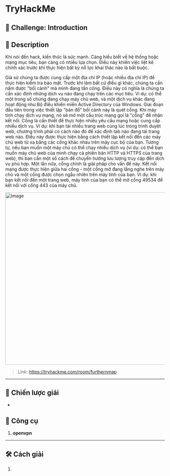 
# TryHackMe

## 🧩 Challenge: Introduction

## 📝 Description
Khi nói đến hack, kiến thức là sức mạnh. Càng hiểu biết về hệ thống hoặc mạng mục tiêu, bạn càng có nhiều lựa chọn. Điều này khiến việc liệt kê chính xác trước khi thực hiện bất kỳ nỗ lực khai thác nào là bắt buộc.

Giả sử chúng ta được cung cấp một địa chỉ IP (hoặc nhiều địa chỉ IP) để thực hiện kiểm tra bảo mật. Trước khi làm bất cứ điều gì khác, chúng ta cần nắm được "bối cảnh" mà mình đang tấn công. Điều này có nghĩa là chúng ta cần xác định những dịch vụ nào đang chạy trên các mục tiêu. Ví dụ: có thể một trong số chúng đang chạy máy chủ web, và một dịch vụ khác đang hoạt động như Bộ điều khiển miền Active Directory của Windows. Giai đoạn đầu tiên trong việc thiết lập "bản đồ" bối cảnh này là quét cổng. Khi máy tính chạy dịch vụ mạng, nó sẽ mở một cấu trúc mạng gọi là "cổng" để nhận kết nối. Cổng là cần thiết để thực hiện nhiều yêu cầu mạng hoặc cung cấp nhiều dịch vụ. Ví dụ: khi bạn tải nhiều trang web cùng lúc trong trình duyệt web, chương trình phải có cách nào đó để xác định tab nào đang tải trang web nào. Điều này được thực hiện bằng cách thiết lập kết nối đến các máy chủ web từ xa bằng các cổng khác nhau trên máy cục bộ của bạn. Tương tự, nếu bạn muốn một máy chủ có thể chạy nhiều dịch vụ (ví dụ: có thể bạn muốn máy chủ web của mình chạy cả phiên bản HTTP và HTTPS của trang web), thì bạn cần một số cách để chuyển hướng lưu lượng truy cập đến dịch vụ phù hợp. Một lần nữa, cổng chính là giải pháp cho vấn đề này. Kết nối mạng được thực hiện giữa hai cổng - một cổng mở đang lắng nghe trên máy chủ và một cổng được chọn ngẫu nhiên trên máy tính của bạn. Ví dụ: khi bạn kết nối đến một trang web, máy tính của bạn có thể mở cổng 49534 để kết nối với cổng 443 của máy chủ.

<img width="579" height="543" alt="image" src="https://github.com/user-attachments/assets/b3080b89-3a9b-415f-ac4e-21fa33de930e" />


> Link: https://tryhackme.com/room/furthernmap

---

## 🧠 Chiến lược giải
- 
  
## 🔧 Công cụ
1. **openvpn**

---


## 🛠️ Cách giải

1. 
